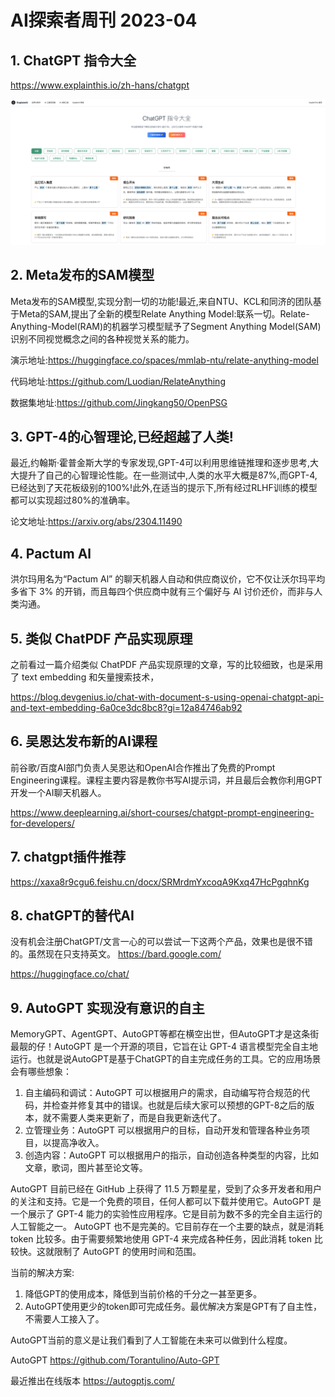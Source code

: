 # AI探索者周刊 2023-04 

## 1. ChatGPT 指令大全

https://www.explainthis.io/zh-hans/chatgpt

![ChatGPT 指令大全](../../../assets/images/2023/04/114421.png)


## 2. Meta发布的SAM模型

Meta发布的SAM模型,实现分割一切的功能!最近,来自NTU、KCL和同济的团队基于Meta的SAM,提出了全新的模型Relate Anything Model:联系一切。Relate-Anything-Model(RAM)的机器学习模型赋予了Segment Anything Model(SAM)识别不同视觉概念之间的各种视觉关系的能力。

演示地址:https://huggingface.co/spaces/mmlab-ntu/relate-anything-model

代码地址:https://github.com/Luodian/RelateAnything

数据集地址:https://github.com/Jingkang50/OpenPSG


##  3. GPT-4的心智理论,已经超越了人类!

最近,约翰斯·霍普金斯大学的专家发现,GPT-4可以利用思维链推理和逐步思考,大大提升了自己的心智理论性能。在一些测试中,人类的水平大概是87%,而GPT-4,已经达到了天花板级别的100%!此外,在适当的提示下,所有经过RLHF训练的模型都可以实现超过80%的准确率。

论文地址:https://arxiv.org/abs/2304.11490

## 4. Pactum Al
洪尔玛用名为“Pactum Al” 的聊天机器人自动和供应商议价，它不仅让沃尔玛平均多省下 3% 的开销，而且每四个供应商中就有三个偏好与 Al 讨价还价，而非与人类沟通。

## 5. 类似 ChatPDF 产品实现原理
之前看过一篇介绍类似 ChatPDF 产品实现原理的文章，写的比较细致，也是采用了 text embedding 和矢量搜索技术，

https://blog.devgenius.io/chat-with-document-s-using-openai-chatgpt-api-and-text-embedding-6a0ce3dc8bc8?gi=12a84746ab92

## 6.  吴恩达发布新的AI课程
前谷歌/百度AI部门负责人吴恩达和OpenAI合作推出了免费的Prompt Engineering课程。课程主要内容是教你书写AI提示词，并且最后会教你利用GPT开发一个AI聊天机器人。

https://www.deeplearning.ai/short-courses/chatgpt-prompt-engineering-for-developers/


## 7.     chatgpt插件推荐

https://xaxa8r9cgu6.feishu.cn/docx/SRMrdmYxcoqA9Kxq47HcPgqhnKg


## 8. chatGPT的替代AI   
没有机会注册ChatGPT/文言一心的可以尝试一下这两个产品，效果也是很不错的。虽然现在只支持英文。
https://bard.google.com/

https://huggingface.co/chat/


## 9.  AutoGPT 实现没有意识的自主   
MemoryGPT、AgentGPT、AutoGPT等都在横空出世，但AutoGPT才是这条街最靓的仔！AutoGPT 是一个开源的项目，它旨在让 GPT-4 语言模型完全自主地运行。也就是说AutoGPT是基于ChatGPT的自主完成任务的工具。它的应用场景会有哪些想象：
1.  自主编码和调试：AutoGPT 可以根据用户的需求，自动编写符合规范的代码，并检查并修复其中的错误。也就是后续大家可以预想的GPT-8之后的版本，就不需要人类来更新了，而是自我更新迭代了。
2.  立管理业务：AutoGPT 可以根据用户的目标，自动开发和管理各种业务项目，以提高净收入。
3.   创造内容：AutoGPT 可以根据用户的指示，自动创造各种类型的内容，比如文章，歌词，图片甚至论文等。

AutoGPT 目前已经在 GitHub 上获得了 11.5 万颗星星，受到了众多开发者和用户的关注和支持。它是一个免费的项目，任何人都可以下载并使用它。AutoGPT 是一个展示了 GPT-4 能力的实验性应用程序。它是目前为数不多的完全自主运行的人工智能之一。
AutoGPT 也不是完美的。它目前存在一个主要的缺点，就是消耗 token 比较多。由于需要频繁地使用 GPT-4 来完成各种任务，因此消耗 token 比较快。这就限制了 AutoGPT 的使用时间和范围。

当前的解决方案:
1. 降低GPT的使用成本，降低到当前价格的千分之一甚至更多。
2. AutoGPT使用更少的token即可完成任务。最优解决方案是GPT有了自主性，不需要人工接入了。

AutoGPT当前的意义是让我们看到了人工智能在未来可以做到什么程度。

AutoGPT https://github.com/Torantulino/Auto-GPT

最近推出在线版本 https://autogptjs.com/
